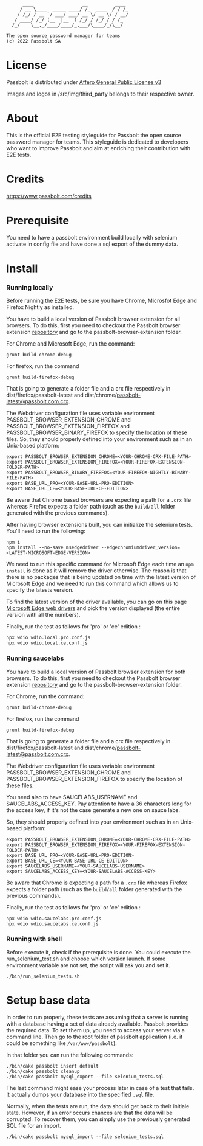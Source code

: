 	      ____                  __          ____
	     / __ \____  _____ ____/ /_  ____  / / /_
	    / /_/ / __ `/ ___/ ___/ __ \/ __ \/ / __/
	   / ____/ /_/ (__  |__  ) /_/ / /_/ / / /_
	  /_/    \__,_/____/____/_.___/\____/_/\__/

	The open source password manager for teams
	(c) 2022 Passbolt SA


License
==============

Passbolt is distributed under [Affero General Public License v3](http://www.gnu.org/licenses/agpl-3.0.html)

Images and logos in /src/img/third_party belongs to their respective owner.


About
=========

This is the official E2E testing styleguide for Passbolt the open source password manager for teams.
This styleguide is dedicated to developers who want to improve Passbolt and aim at enriching their
contribution with E2E tests.

Credits
=========

https://www.passbolt.com/credits

Prerequisite
============

You need to have a passbolt environment build locally with selenium activate in config file
and have done a sql export of the dummy data.

Install
=========

### Running locally

Before running the E2E tests, be sure you have Chrome, Microsfot Edge and Firefox Nightly as installed.

You have to build a local version of Passbolt browser extension for all browsers. To do this, first you need to
checkout the Passbolt browser extension [repository](https://github.com/passbolt/passbolt_browser_extension) and go
to the passbolt-browser-extension folder.

For Chrome and Microsoft Edge, run the command:

```shell
grunt build-chrome-debug
```

For firefox, run the command

```shell
grunt build-firefox-debug
```

That is going to generate a folder file and a crx file respectively in dist/firefox/passbolt-latest and
dist/chrome/passbolt-latest@passbolt.com.crx.

The Webdriver configuration file uses variable environment PASSBOLT_BROWSER_EXTENSION_CHROME and PASSBOLT_BROWSER_EXTENSION_FIREFOX
and PASSBOLT_BROWSER_BINARY_FIREFOX to specify the location of these files. So, they should properly defined into your environment such as
in an Unix-based platform:

```shell
export PASSBOLT_BROWSER_EXTENSION_CHROME=<YOUR-CHROME-CRX-FILE-PATH>
export PASSBOLT_BROWSER_EXTENSION_FIREFOX=<YOUR-FIREFOX-EXTENSION-FOLDER-PATH>
export PASSBOLT_BROWSER_BINARY_FIREFOX=<YOUR-FIREFOX-NIGHTLY-BINARY-FILE-PATH>
export BASE_URL_PRO=<YOUR-BASE-URL-PRO-EDITION>
export BASE_URL_CE=<YOUR-BASE-URL-CE-EDITION>
```
Be aware that Chrome based browsers are expecting a path for a `.crx` file whereas Firefox expects a folder path (such as the `build/all` folder generated with the previous commands).


After having browser extensions built, you can initialize the selenium tests. You'll need to run the following:

```shell
npm i
npm install --no-save msedgedriver --edgechromiumdriver_version=<LATEST-MICROSOFT-EDGE-VERSION>
```

We need to run this specific command for Microsoft Edge each time an `npm install` is done as it will remove the driver otherwise. The reason is that there is no packages that is being updated on time with the latest version of Microsoft Edge and we need to run this command which allows us to specify the latests version.

To find the latest version of the driver available, you can go on this page [Microsoft Edge web drivers](https://developer.microsoft.com/en-us/microsoft-edge/tools/webdriver/) and pick the version displayed (the entire version with all the numbers).


Finally, run the test as follows for 'pro' or 'ce' edition :

```shell
npx wdio wdio.local.pro.conf.js
npx wdio wdio.local.ce.conf.js
```
### Running saucelabs

You have to build a local version of Passbolt browser extension for both browsers. To do this, first you need to
checkout the Passbolt browser extension [repository](https://github.com/passbolt/passbolt_browser_extension) and go
to the passbolt-browser-extension folder.

For Chrome, run the command:

```shell
grunt build-chrome-debug
```

For firefox, run the command

```shell
grunt build-firefox-debug
```

That is going to generate a folder file and a crx file respectively in dist/firefox/passbolt-latest and
dist/chrome/passbolt-latest@passbolt.com.crx.

The Webdriver configuration file uses variable environment PASSBOLT_BROWSER_EXTENSION_CHROME and PASSBOLT_BROWSER_EXTENSION_FIREFOX
to specify the location of these files.

You need also to have SAUCELABS_USERNAME and SAUCELABS_ACCESS_KEY. Pay attention to have a 36 characters long for the access key,
if it's not the case generate a new one on sauce labs.

So, they should properly defined into your environment such as
in an Unix-based platform:

```shell
export PASSBOLT_BROWSER_EXTENSION_CHROME=<YOUR-CHROME-CRX-FILE-PATH>
export PASSBOLT_BROWSER_EXTENSION_FIREFOX=<YOUR-FIREFOX-EXTENSION-FOLDER-PATH>
export BASE_URL_PRO=<YOUR-BASE-URL-PRO-EDITION>
export BASE_URL_CE=<YOUR-BASE-URL-CE-EDITION>
export SAUCELABS_USERNAME=<YOUR-SAUCELABS-USERNAME>
export SAUCELABS_ACCESS_KEY=<YOUR-SAUCELABS-ACCESS-KEY>
```
Be aware that Chrome is expecting a path for a `.crx` file whereas Firefox expects a folder path (such as the `build/all` folder generated with the previous commands).

Finally, run the test as follows for 'pro' or 'ce' edition :

```shell
npx wdio wdio.saucelabs.pro.conf.js
npx wdio wdio.saucelabs.ce.conf.js
```

### Running with shell

Before execute it, check if the prerequisite is done.
You could execute the run_selenium_test.sh and choose which version launch.
If some environment variable are not set, the script will ask you and set it.

```shell
./bin/run_selenium_tests.sh
```

Setup base data
=========

In order to run properly, these tests are assuming that a server is running with a database having a set of data already available.
Passbolt provides the required data. To set them up, you need to access your server via a command line.
Then go to the root folder of passbolt application (i.e. it could be something like `/var/www/passbolt`).

In that folder you can run the following commands:

```shell
./bin/cake passbolt insert default
./bin/cake passbolt cleanup
./bin/cake passbolt mysql_export --file selenium_tests.sql
```

The last command might ease your process later in case of a test that fails. It actually dumps your database into the specified `.sql` file.

Normally, when the tests are run, the data should get back to their initiale state. However, if an error occurs chances are that the data
will be corrupted. To recover them, you can simply use the previously generated SQL file for an import.

```shell
./bin/cake passbolt mysql_import --file selenium_tests.sql
```
